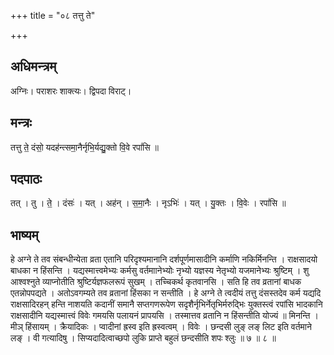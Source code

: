 +++
title = "०८ तत्तु ते"

+++
## अधिमन्त्रम्
अग्निः। पराशरः शाक्त्यः। द्विपदा विराट्।

## मन्त्रः
तत्तु ते॒ दंसो॒ यदह॑न्त्समा॒नैर्नृभि॒र्यद्यु॒क्तो वि॒वे रपां॑सि ॥

## पदपाठः
तत् । तु । ते॒ । दंसः॑ । यत् । अह॑न् । स॒मा॒नैः । नृऽभिः॑ । यत् । यु॒क्तः । वि॒वेः । रपां॑सि ॥

## भाष्यम्
हे अग्ने ते तव संबन्धीन्येता व्रता एतानि परिदृश्यमानानि दर्शपूर्णमासादीनि कर्माणि नकिर्मिनन्ति । राक्षसादयो बाधका न हिंसन्ति । यद्यस्मात्त्वमेभ्यः कर्मसु वर्तमाानेभ्योः नृभ्यो यज्ञस्य नेतृभ्यो यजमानेभ्यः श्रुष्टिम् । शु आश्वश्नुते व्याप्नोतीति श्रुष्टिर्यज्ञफलरूपं सुखम् । तच्चिकर्थ कृतवानसि । सति हि तव व्रतानां बाधक एतन्नोपपद्यते । अतोऽवगम्यते तव व्रतानां हिंसका न सन्तीति । हे अग्ने ते त्वदीयं तत्तु दंसस्तदेव कर्म यद्यदि राक्षसादिरहन् हन्ति नाशयति कदानीं समानै सप्तगणरूपेण सदृशैर्नृभिर्नेतृभिर्मरुद्भिः युक्तस्त्वं रपांसि भादकानि राक्षसादीनि यद्यस्मात्त्वं विवेः गमयसि पलायनं प्रापयसि । तस्मात्तव व्रतानि न हिंसन्तीति योज्यं ॥ मिनन्ति । मीञ् हिंसायम् । क्रैयादिकः । प्वादीनां ह्रस्व इति ह्रस्वत्वम् । विवेः । छन्दसी लुङ् लङ् लिट इति वर्तमाने लङ् । वी गत्यादिषु । सिप्यदादित्वाच्छपो लुकि प्राप्ते बहुलं छन्दसीति शपः श्लुः ॥ ७ ॥ ८ ॥